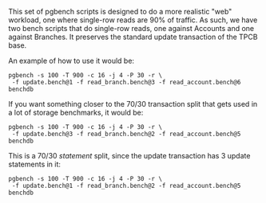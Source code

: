 This set of pgbench scripts is designed to do a more realistic "web" workload, one where single-row reads are 90% of traffic.  As such, we have two bench scripts that do single-row reads, one against Accounts and one against Branches.  It preserves the standard update transaction of the TPCB base.

An example of how to use it would be:

```
pgbench -s 100 -T 900 -c 16 -j 4 -P 30 -r \
 -f update.bench@1 -f read_branch.bench@3 -f read_account.bench@6 benchdb
```

If you want something closer to the 70/30 transaction split that gets used in a lot of storage benchmarks, it would be:

```
pgbench -s 100 -T 900 -c 16 -j 4 -P 30 -r \
 -f update.bench@3 -f read_branch.bench@2 -f read_account.bench@5 benchdb
```

This is a 70/30 *statement* split, since the update transaction has 3 update statements in it:

```
pgbench -s 100 -T 900 -c 16 -j 4 -P 30 -r \
 -f update.bench@1 -f read_branch.bench@2 -f read_account.bench@5 benchdb
```

